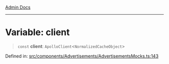 [Admin Docs](/)

***

# Variable: client

> `const` **client**: `ApolloClient`\<`NormalizedCacheObject`\>

Defined in: [src/components/Advertisements/AdvertisementsMocks.ts:143](https://github.com/PalisadoesFoundation/talawa-admin/blob/main/src/components/Advertisements/AdvertisementsMocks.ts#L143)

